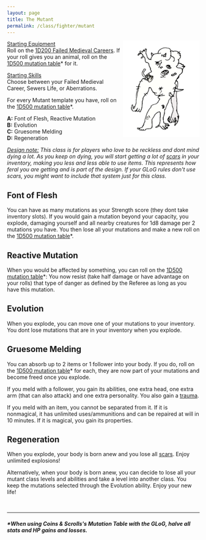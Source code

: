 ```yaml
---
layout: page
title: The Mutant
permalink: /class/fighter/mutant
---
```


<img align="right" width=200px src="/images/AbyssaWretch.png">

<ins>Starting Equipment</ins><br>
Roll on the [1D200 Failed Medieval Careers](http://tenfootpolemic.blogspot.com/2014/01/200-failed-medieval-careers.html). If your roll gives you an animal, roll on the [1D500 mutation table](https://coinsandscrolls.blogspot.com/2018/01/osr-1d500-biological-mutations.html)* for it.

<ins>Starting Skills</ins><br>
Choose between your Failed Medieval Career, Sewers Life, or Aberrations.

For every Mutant template you have, roll on the [1D500 mutation table](https://coinsandscrolls.blogspot.com/2018/01/osr-1d500-biological-mutations.html)*.

**A:** Font of Flesh, Reactive Mutation<br>
**B:** Evolution<br>
**C:** Gruesome Melding<br>
**D:** Regeneration<br>

_<ins>Design note:</ins> This class is for players who love to be reckless and dont mind dying a lot. As you keep on dying, you will start getting a lot of [scars](/2020/11/09/base-rules/) in your inventory, making you less and less able to use items. This represents how feral you are getting and is part of the design. If your GLoG rules don't use scars, you might want to include that system just for this class._

## Font of Flesh
You can have as many mutations as your Strength score (they dont take inventory slots). If you would gain a mutation beyond your capacity, you explode, damaging yourself and all nearby creatures for 1d8 damage per 2 mutations you have. You then lose all your mutations and make a new roll on the [1D500 mutation table](https://coinsandscrolls.blogspot.com/2018/01/osr-1d500-biological-mutations.html)*.

## Reactive Mutation
When you would be affected by something, you can roll on the [1D500 mutation table](https://coinsandscrolls.blogspot.com/2018/01/osr-1d500-biological-mutations.html)*: You now resist (take half damage or have advantage on your rolls) that type of danger as defined by the Referee as long as you have this mutation. 

## Evolution
When you explode, you can move one of your mutations to your inventory. You dont lose mutations that are in your inventory when you explode.

## Gruesome Melding
You can absorb up to 2 items or 1 follower into your body. If you do, roll on the [1D500 mutation table](https://coinsandscrolls.blogspot.com/2018/01/osr-1d500-biological-mutations.html)* for each, they are now part of your mutations and become freed once you explode. 

If you meld with a follower, you gain its abilities, one extra head, one extra arm (that can also attack) and one extra personality. You also gain a [trauma](/2020/11/09/base-rules/).

If you meld with an item, you cannot be separated from it. If it is nonmagical, it has unlimited uses/ammunitions and can be repaired at will in 10 minutes. If it is magical, you gain its properties.

## Regeneration
When you explode, your body is born anew and you lose all [scars](/2020/11/09/base-rules/). Enjoy unlimited explosions! 

Alternatively, when your body is born anew, you can decide to lose all your mutant class levels and abilities and take a level into another class. You keep the mutations selected through the Evolution ability. Enjoy your new life!

<br>

---

##### **When using Coins & Scrolls's Mutation Table with the GLoG, halve all stats and HP gains and losses.*

